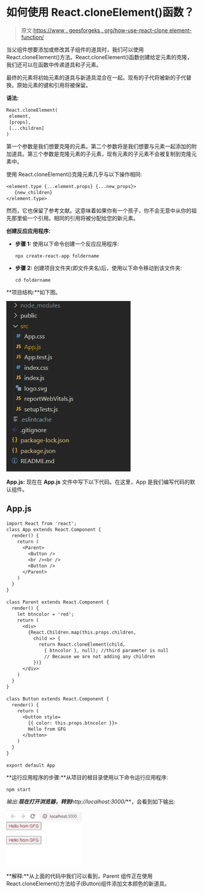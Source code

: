 # 如何使用 React.cloneElement()函数？

> 原文:[https://www . geesforgeks . org/how-use-react-clone element-function/](https://www.geeksforgeeks.org/how-to-use-react-cloneelement-function/)

当父组件想要添加或修改其子组件的道具时，我们可以使用 React.cloneElement()方法。React.cloneElement()函数创建给定元素的克隆，我们还可以在函数中传递道具和子元素。

最终的元素将初始元素的道具与新道具混合在一起。现有的子代将被新的子代替换。原始元素的键和引用将被保留。

**语法:**

```
React.cloneElement(
 element,
 [props],
 [...children]
)
```

第一个参数是我们想要克隆的元素。第二个参数将是我们想要与元素一起添加的附加道具。第三个参数是克隆元素的子元素，现有元素的子元素不会被复制到克隆元素中。

使用 React.cloneElement()克隆元素几乎与以下操作相同:

```
<element.type {...element.props} {...new_props}>
   {new_children}
</element.type>
```

然而，它也保留了参考文献。这意味着如果你有一个孩子，你不会无意中从你的祖先那里偷一个引用。相同的引用将被分配给您的新元素。

**创建反应应用程序:**

*   **步骤 1:** 使用以下命令创建一个反应应用程序:

    ```
    npx create-react-app foldername
    ```

*   **步骤 2:** 创建项目文件夹(即文件夹名)后，使用以下命令移动到该文件夹:

    ```
    cd foldername
    ```

**项目结构:**如下图。

![](img/61c6f1343b04abacfcac2db8b7a3d996.png)

**App.js:** 现在在 **App.js** 文件中写下以下代码。在这里，App 是我们编写代码的默认组件。

## App.js

```
import React from 'react';
class App extends React.Component {
  render() {
    return (
      <Parent>
        <Button />
        <br /><br />
        <Button />
      </Parent>
    )
  }
}

class Parent extends React.Component {
  render() {
    let btncolor = 'red';
    return (
      <div>
        {React.Children.map(this.props.children,
          child => {
            return React.cloneElement(child,
              { btncolor }, null); //third parameter is null
              // Because we are not adding any children
          })}
      </div>
    )
  }
}

class Button extends React.Component {
  render() {
    return (
      <button style=
        {{ color: this.props.btncolor }}>
        Hello from GFG
      </button>
    )
  }
}

export default App
```

**运行应用程序的步骤:**从项目的根目录使用以下命令运行应用程序:

```
npm start
```

**输出:**现在打开浏览器，转到***http://localhost:3000/***，会看到如下输出:

![](img/3972cb7d8519f0ee8e7348182b406c34.png)

**解释:**从上面的代码中我们可以看到，Parent 组件正在使用 React.cloneElement()方法给子(Button)组件添加文本颜色的新道具。